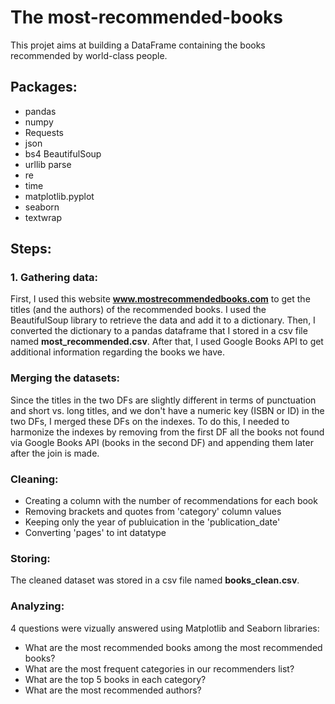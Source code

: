 # The most-recommended-books
This projet aims at building a DataFrame containing the books recommended by world-class people. 
## Packages:
* pandas 
* numpy 
* Requests 
* json
* bs4 BeautifulSoup 
* urllib parse
* re
* time
* matplotlib.pyplot 
* seaborn 
* textwrap
## Steps:
### 1. Gathering data:
First, I used this website **www.mostrecommendedbooks.com** to get the titles (and the authors) of the recommended books. I used the BeautifulSoup library to retrieve the data and add it to a dictionary.
Then, I converted the dictionary to a pandas dataframe that I stored in a csv file named **most_recommended.csv**.
After that, I used Google Books API to get additional information regarding the books we have. 
### Merging the datasets:
Since the titles in the two DFs are slightly different in terms of punctuation and short vs. long titles, and we don't have a numeric key (ISBN or ID) in the two DFs,  I merged these DFs on the indexes. To do this, I needed to harmonize the indexes by removing from the first DF all the books not found via Google Books API (books in the second DF) and appending them later after the join is made.
### Cleaning:
- Creating a column with the number of recommendations for each book
- Removing brackets and  quotes from 'category' column values
- Keeping only the year of publuication in the 'publication_date'
- Converting 'pages' to int datatype
### Storing:
The cleaned dataset was stored in a csv file named **books_clean.csv**.
### Analyzing:
4 questions were vizually answered using Matplotlib and Seaborn libraries:
- What are the most recommended books among the most recommended books?
- What are the most frequent categories in our recommenders list?
- What are the top 5 books in each category?
- What are the most recommended authors?

